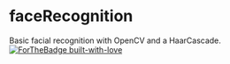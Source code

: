 # faceRecognition
Basic facial recognition with OpenCV and a HaarCascade.<br>
[![ForTheBadge built-with-love](http://ForTheBadge.com/images/badges/built-with-love.svg)](https://GitHub.com/Naereen/)
